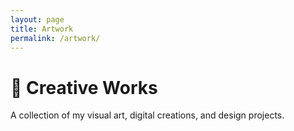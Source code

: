 ```yaml
---
layout: page
title: Artwork
permalink: /artwork/
---
```


# 🎨 Creative Works

A collection of my visual art, digital creations, and design projects.
